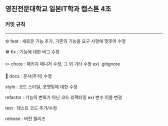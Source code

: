 ## 영진전문대학교 일본IT학과 캡스톤 4조

### 커밋 규칙
-------------
⚙ feat : 새로운 기능 추가, 기존의 기능을 요구 사항에 맞추어 수정

🛠 fix : 기능에 대한 버그 수정

✏️ chore : 패키지 매니저 수정, 그 외 기타 수정 ex) .gitignore

📖 docs : 문서(주석) 수정

style : 코드 스타일, 포맷팅에 대한 수정

refactor : 기능의 변화가 아닌 코드 리팩터링 ex) 변수 이름 변경

test : 테스트 코드 추가/수정

release : 버전 릴리즈
